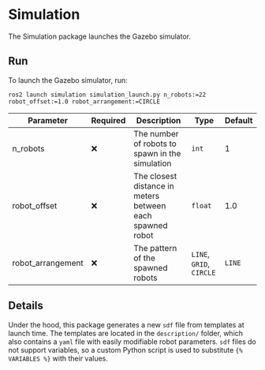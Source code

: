 # Simulation

The Simulation package launches the Gazebo simulator.

## Run

To launch the Gazebo simulator, run:

```
ros2 launch simulation simulation_launch.py n_robots:=22 robot_offset:=1.0 robot_arrangement:=CIRCLE
```

| **Parameter**     | **Required** | **Description**                                           | **Type**                 | **Default** |
| ----------------- | ------------ | --------------------------------------------------------- | ------------------------ | ----------- |
| n_robots          | ❌           | The number of robots to spawn in the simulation           | `int`                    | 1           |
| robot_offset      | ❌           | The closest distance in meters between each spawned robot | `float`                  | 1.0         |
| robot_arrangement | ❌           | The pattern of the spawned robots                         | `LINE`, `GRID`, `CIRCLE` | `LINE`      |

## Details

Under the hood, this package generates a new `sdf` file from templates at launch time. The templates are located in the `description/` folder, which also contains a `yaml` file with easily modifiable robot parameters. `sdf` files do not support variables, so a custom Python script is used to substitute `{% VARIABLES %}` with their values.
